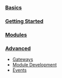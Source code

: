 <h3><a href="/basics/">Basics</a></h3>

<h3><a href="/getting-started/">Getting Started</a></h3>

<h3><a href="/modules/">Modules</a></h3>

<h3><a href="/advanced/">Advanced</a></h3>

<ul>
<li><a href="/advanced/gateways">Gateways</a></li>
<li><a href="/advanced/module-development">Module Development</a></li>
<li><a href="/advanced/events">Events</a></li>
</ul>
